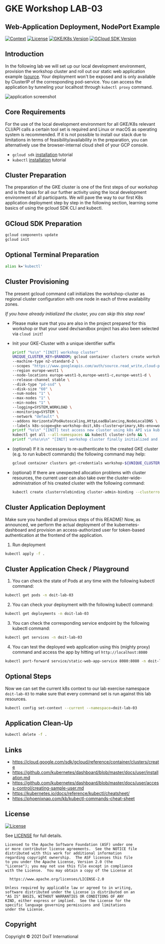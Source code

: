 # GKE Workshop LAB-03

## Web-Application Deployment, NodePort Example

[![Context](https://img.shields.io/badge/GKE%20Fundamentals-1-blue.svg)](#)
[![License](https://img.shields.io/badge/License-Apache%202.0-blue.svg)](https://opensource.org/licenses/Apache-2.0)
[![GKE/K8s Version](https://img.shields.io/badge/k8s%20version-1.18.20-blue.svg)](#)
[![GCloud SDK Version](https://img.shields.io/badge/gcloud%20version-359.0.0-blue.svg)](#)

## Introduction

In the following lab we will set up our local development environment, provision the workshop cluster and roll out our static web application example ([source](https://github.com/doitintl/labs-web-app-static). Your deployment won't be exposed and is only available by ClusterIP of the corresponding pod-service. You can access the application by tunneling your localhost through `kubectl proxy` command.

![application screenshot](../.github/media/lab-03-screenshot-small.png)

## Core Requirements

For the use of the local development environment for all GKE/K8s relevant CLI/API calls a certain tool set is required and Linux or macOS as operating system is recommended. If it is not possible to install our stack due to limitations in terms of feasibility/availability in the preparation, you can alternatively use the browser-internal cloud shell of your GCP console.

- `gcloud sdk` [installation](https://cloud.google.com/sdk/docs/install) tutorial
- `kubectl` [installation](https://kubernetes.io/docs/tasks/tools/) tutorial

## Cluster Preparation

The preparation of the GKE cluster is one of the first steps of our workshop and is the basis for all our further activity using the local development environment of all participants. We will pave the way to our first K8s application deployment step by step in the following section, learning some basics of using the gcloud SDK CLI and kubectl.

## GCloud SDK Preparation
```bash
gcloud components update
gcloud init
```

## Optional Terminal Preparation
```bash
alias k='kubectl'
```

## Cluster Provisioning

The present gcloud command call initializes the workshop-cluster as regional cluster configuration with one node in each of three availability zones.

_If you have already initialized the cluster, you can skip this step now!_

- Please make sure that you are also in the project prepared for this workshop or that your used dev/sandbox project has also been selected via `cloud init`!

- Init your GKE-Cluster with a unique identifier suffix

    ```bash
    printf "%s\n" "[INIT] workshop cluster"
    UNIQUE_CLUSTER_KEY=$RANDOM; gcloud container clusters create workshop-${UNIQUE_CLUSTER_KEY} \
    --machine-type n2-standard-2 \
    --scopes "https://www.googleapis.com/auth/source.read_write,cloud-platform" \
    --region europe-west1 \
    --node-locations europe-west1-b,europe-west1-c,europe-west1-d \
    --release-channel stable \
    --disk-type "pd-ssd" \
    --disk-size "60" \
    --num-nodes "1" \
    --max-nodes "1" \
    --min-nodes "1" \
    --logging=SYSTEM,WORKLOAD \
    --monitoring=SYSTEM \
    --network "default" \
    --addons HorizontalPodAutoscaling,HttpLoadBalancing,NodeLocalDNS \
    --labels k8s-scope=gke-workshop-doit,k8s-cluster=primary,k8s-env=workshop && \
    printf "%s\n" "[INIT] test access new cluster using k8s API via kubectl" \
    kubectl get all --all-namespaces && kubectl cluster-info && \
    printf "\n%s\n\n" "[INIT] workshop cluster finally initialized and available by ID -> [ workshop-${UNIQUE_CLUSTER_KEY} ] <-"
    ```

- (optional) If it is necessary to re-authenticate to the created GKE cluster (e.g. to run kubectl commands) the following command may help:

    ```bash
    gcloud container clusters get-credentials workshop-${UNIQUE_CLUSTER_KEY}
    ```

- (optional) If there are unexpected allocation problems with cluster resources, the current user can also take over the cluster-wide-administration of his created cluster with the following command:

    ```bash
    kubectl create clusterrolebinding cluster-admin-binding --clusterrole=cluster-admin --user=$(gcloud config get-value account)
    ```

## Cluster Application Deployment

Make sure you handled all previous steps of this README! Now, as announced, we perform the actual deployment of the kubernetes-dashboard and provision an access-authorized user for token-based authentication at the frontend of the application.

1. Run deployment
  ```bash
  kubectl apply -f . 
  ```

## Cluster Application Check / Playground

1. You can check the state of Pods at any time with the following kubectl command:
  ```bash
  kubectl get pods -n doit-lab-03
  ```

2. You can check your deployment with the following kubectl command:
  ```bash
  kubectl get deployments -n doit-lab-03
  ```

3. You can check the corresponding service endpoint by the following kubectl command:
  ```bash
  kubectl get services -n doit-lab-03
  ```

4. You can test the deployed web application using this (mighty proxy) command and access the app by hitting url `http://localhost:8080`
  ```bash
  kubectl port-forward service/static-web-app-service 8080:8080 -n doit-lab-03
  ```

## Optional Steps

Now we can set the current k8s context to our lab exercise namespace `doit-lab-03` to make sure that every command set is run against this lab resources.

```bash
kubectl config set-context --current --namespace=doit-lab-03
```

## Application Clean-Up

```bash
kubectl delete -f .
```

## Links

- https://cloud.google.com/sdk/gcloud/reference/container/clusters/create
- https://github.com/kubernetes/dashboard/blob/master/docs/user/installation.md
- https://github.com/kubernetes/dashboard/blob/master/docs/user/access-control/creating-sample-user.md
- https://kubernetes.io/docs/reference/kubectl/cheatsheet/
- https://phoenixnap.com/kb/kubectl-commands-cheat-sheet

## License

[![License](https://img.shields.io/badge/License-Apache%202.0-blue.svg)](https://opensource.org/licenses/Apache-2.0)

See [LICENSE](LICENSE) for full details.

    Licensed to the Apache Software Foundation (ASF) under one
    or more contributor license agreements.  See the NOTICE file
    distributed with this work for additional information
    regarding copyright ownership.  The ASF licenses this file
    to you under the Apache License, Version 2.0 (the
    "License"); you may not use this file except in compliance
    with the License.  You may obtain a copy of the License at

      https://www.apache.org/licenses/LICENSE-2.0

    Unless required by applicable law or agreed to in writing,
    software distributed under the License is distributed on an
    "AS IS" BASIS, WITHOUT WARRANTIES OR CONDITIONS OF ANY
    KIND, either express or implied.  See the License for the
    specific language governing permissions and limitations
    under the License.

## Copyright

Copyright © 2021 DoiT International